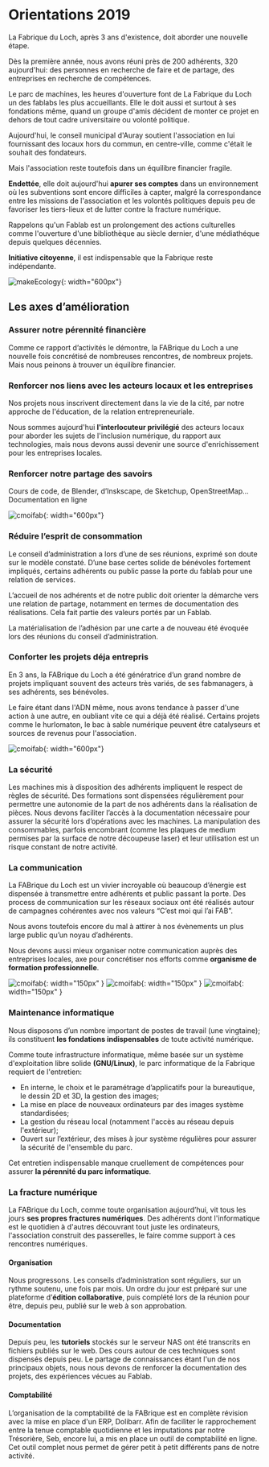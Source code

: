 # Orientations 2019

La Fabrique du Loch, après 3 ans d'existence, doit aborder une nouvelle étape.

Dès la première année, nous avons réuni près de 200 adhérents, 320 aujourd'hui:
des personnes en recherche de faire et de partage, des entreprises en recherche de compétences.

Le parc de machines, les heures d'ouverture font de La Fabrique du Loch un des fablabs
les plus accueillants. Elle le doit aussi et surtout à ses fondations même, quand un groupe d'amis décident
de monter ce projet en dehors de tout cadre universitaire ou volonté politique.

Aujourd'hui, le conseil municipal d'Auray soutient l'association en lui fournissant des locaux
hors du commun, en centre-ville, comme c'était le souhait des fondateurs.

Mais l'association reste toutefois dans un équilibre financier fragile.

**Endettée**, elle doit aujourd'hui **apurer ses comptes** dans un environnement où les subventions
sont encore difficiles à capter, malgré la correspondance entre les missions de l'association
et les volontés politiques depuis peu de favoriser les tiers-lieux et de lutter contre la fracture numérique.

Rappelons qu'un Fablab est un prolongement des actions culturelles comme l'ouverture d'une
bibliothèque au siècle dernier, d'une médiathéque depuis quelques décennies.

**Initiative citoyenne**, il est indispensable que la Fabrique reste indépendante.

![makeEcology](../images/makeEcology.jpg){: width="600px"}

## Les axes d’amélioration

### Assurer notre pérennité financière
Comme ce rapport d’activités le démontre, la FABrique du Loch a une nouvelle fois concrétisé de nombreuses rencontres, de nombreux projets.
Mais nous peinons à trouver un équilibre financier.

### Renforcer nos liens avec les acteurs locaux et les entreprises
Nos projets nous inscrivent directement dans la vie de la cité, par notre approche de l'éducation, de la relation entrepreneuriale.

Nous sommes aujourd'hui **l'interlocuteur privilégié** des acteurs locaux pour aborder les sujets de l'inclusion numérique, du rapport aux technologies, mais nous devons aussi devenir une source d'enrichissement pour les entreprises locales.

### Renforcer notre partage des savoirs
Cours de code, de Blender, d’Inskscape, de Sketchup, OpenStreetMap…
Documentation en ligne

![cmoifab](../images/RISkate2.JPG){: width="600px"}

### Réduire l’esprit de consommation
Le conseil d’administration a lors d’une de ses réunions, exprimé son doute sur le modèle constaté. D’une base certes solide de bénévoles fortement impliqués, certains adhérents ou public passe la porte du fablab pour une relation de services.

L’accueil de nos adhérents et de notre public doit orienter la démarche vers une relation de partage, notamment en termes de documentation des réalisations. Cela fait partie des valeurs portés par un Fablab.

La matérialisation de l’adhésion par une carte a de nouveau été évoquée lors des réunions du conseil d’administration.

### Conforter les projets déja entrepris
En 3 ans, la FABrique du Loch a été génératrice d’un grand nombre de projets impliquant souvent des acteurs très variés, de ses fabmanagers, à ses adhérents, ses bénévoles.

Le faire étant dans l'ADN même, nous avons tendance à passer d'une action à une autre, en oubliant vite ce qui a déjà été réalisé.
Certains projets comme le hurlomaton, le bac à sable numérique peuvent être catalyseurs et sources de revenus pour l'association.

![cmoifab](../images/PIfab2.jpg){: width="600px"}

### La sécurité
Les machines mis à disposition des adhérents impliquent le respect de règles de sécurité. Des formations sont dispensées régulièrement pour permettre une autonomie de la part de nos adhérents dans la réalisation de pièces.
Nous devons faciliter l’accès à la documentation nécessaire pour assurer la sécurité lors d’opérations avec les machines. La manipulation des consommables, parfois encombrant (comme les plaques de medium permises par la surface de notre découpeuse laser) et leur utilisation est un risque constant de notre activité.

### La communication
La FABrique du Loch est un vivier incroyable où beaucoup d’énergie est dispensée à transmettre entre adhérents et public passant la porte. Des process de communication sur les réseaux sociaux ont été réalisés autour de campagnes cohérentes avec nos valeurs “C’est moi qui l’ai FAB”.

Nous avons toutefois encore du mal à attirer à nos évènements un plus large public qu’un noyau d’adhérents.

Nous devons aussi mieux organiser notre communication auprès des entreprises locales, axe pour concrétiser nos efforts comme **organisme de formation professionnelle**.

![cmoifab](../images/RI10.JPG){: width="150px" }
![cmoifab](../images/RI10b.jpg){: width="150px" }
![cmoifab](../images/RIImp3D.JPG){: width="150px" }

### Maintenance informatique
Nous disposons d’un nombre important de postes de travail (une vingtaine); ils constituent **les fondations indispensables** de toute activité numérique.

Comme toute infrastructure informatique, même basée sur un système d'exploitation libre solide **(GNU/Linux)**, le parc informatique de la Fabrique requiert de l'entretien:

- En interne, le choix et le paramétrage d’applicatifs pour la bureautique, le dessin 2D et 3D, la gestion des images;
- La mise en place de nouveaux ordinateurs par des images système standardisées;
- La gestion du réseau local (notamment l'accès au réseau depuis l'extérieur);
- Ouvert sur l’extérieur, des mises à jour système régulières pour assurer la sécurité de l'ensemble du parc.

Cet entretien indispensable manque cruellement de compétences pour assurer **la pérennité du parc informatique**.

### La fracture numérique
La FABrique du Loch, comme toute organisation aujourd’hui, vit tous les jours **ses propres fractures numériques**. Des adhérents dont l'informatique est le quotidien à d'autres découvrant tout juste les ordinateurs, l'association construit des passerelles, le faire comme support à ces rencontres numériques.

#### Organisation
Nous progressons. Les conseils d’administration sont réguliers, sur un rythme soutenu, une fois par mois. Un ordre du jour est préparé sur une plateforme d’**édition collaborative**, puis complété lors de la réunion pour être, depuis peu, publié sur le web à son approbation.

#### Documentation
Depuis peu, les **tutoriels** stockés sur le serveur NAS ont été transcrits en fichiers publiés sur le web. Des cours autour de ces techniques sont dispensés depuis peu. Le partage de connaissances étant l'un de nos principaux objets, nous nous devons de renforcer la documentation des projets, des expériences vécues au Fablab.

#### Comptabilité
L’organisation de la comptabilité de la FABrique est en complète révision avec la mise en place d'un ERP, Dolibarr. Afin de faciliter le rapprochement entre la tenue comptable quotidienne et les imputations par notre Trésorière, Seb, encore lui, a mis en place un outil de comptabilité en ligne. Cet outil complet nous permet de gérer petit à petit différents pans de notre activité.
